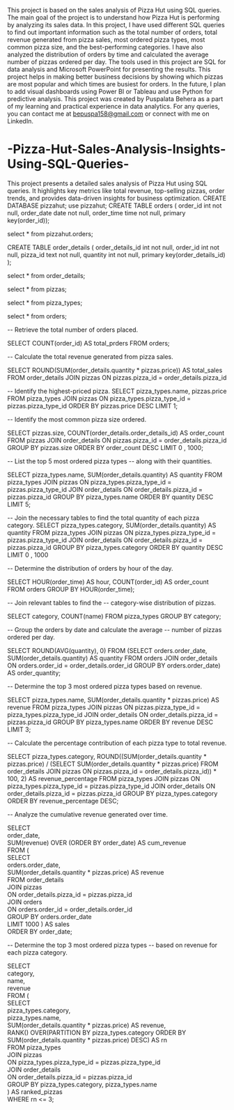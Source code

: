 This project is based on the sales analysis of Pizza Hut using SQL queries. The main goal of the project is to understand how Pizza Hut is performing by analyzing its sales data. In this project, I have used different SQL queries to find out important information such as the total number of orders, total revenue generated from pizza sales, most ordered pizza types, most common pizza size, and the best-performing categories. I have also analyzed the distribution of orders by time and calculated the average number of pizzas ordered per day. The tools used in this project are SQL for data analysis and Microsoft PowerPoint for presenting the results. This project helps in making better business decisions by showing which pizzas are most popular and which times are busiest for orders. In the future, I plan to add visual dashboards using Power BI or Tableau and use Python for predictive analysis. This project was created by Puspalata Behera as a part of my learning and practical experience in data analytics. For any queries, you can contact me at bepuspa158@gmail.com or connect with me on LinkedIn.

# -Pizza-Hut-Sales-Analysis-Insights-Using-SQL-Queries-
This project presents a detailed sales analysis of Pizza Hut using SQL queries. It highlights key metrics like total revenue, top-selling pizzas, order trends, and provides data-driven insights for business optimization.
CREATE DATABASE pizzahut;
use pizzahut;
CREATE TABLE orders (
order_id int not null,
order_date date not null,
order_time time not null,
primary key(order_id));

select * from pizzahut.orders;

CREATE TABLE order_details (
order_details_id  int not null,
order_id int not null,
pizza_id text not null,
quantity int not null,
primary key(order_details_id) );

select * from order_details;

select * from pizzas;

select * from pizza_types;

select * from orders;

-- Retrieve the total number of orders placed.

SELECT 
    COUNT(order_id) AS total_prders
FROM
    orders;

-- Calculate the total revenue generated from pizza sales.

SELECT 
    ROUND(SUM(order_details.quantity * pizzas.price)) AS total_sales
FROM
    order_details
        JOIN
    pizzas ON pizzas.pizza_id = order_details.pizza_id

-- Identify the highest-priced pizza.
SELECT 
    pizza_types.name, pizzas.price
FROM
    pizza_types
        JOIN
    pizzas ON pizza_types.pizza_type_id = pizzas.pizza_type_id
ORDER BY pizzas.price DESC
LIMIT 1;

-- Identify the most common pizza size ordered.

SELECT 
    pizzas.size,
    COUNT(order_details.order_details_id) AS order_count
FROM
    pizzas
        JOIN
    order_details ON pizzas.pizza_id = order_details.pizza_id
GROUP BY pizzas.size
ORDER BY order_count DESC
LIMIT 0 , 1000;

-- List the top 5 most ordered pizza types 
--  along with their quantities.

SELECT 
    pizza_types.name, SUM(order_details.quantity) AS quantity
FROM
    pizza_types
        JOIN
    pizzas ON pizza_types.pizza_type_id = pizzas.pizza_type_id
        JOIN
    order_details ON order_details.pizza_id = pizzas.pizza_id
GROUP BY pizza_types.name
ORDER BY quantity DESC
LIMIT 5;

-- Join the necessary tables to find the total quantity of each pizza category.
SELECT 
    pizza_types.category,
    SUM(order_details.quantity) AS quantity
FROM
    pizza_types
        JOIN
    pizzas ON pizza_types.pizza_type_id = pizzas.pizza_type_id
        JOIN
    order_details ON order_details.pizza_id = pizzas.pizza_id
GROUP BY pizza_types.category
ORDER BY quantity DESC
LIMIT 0 , 1000

-- Determine the distribution of orders by hour of the day.

SELECT 
    HOUR(order_time) AS hour, COUNT(order_id) AS order_count
FROM
    orders
GROUP BY HOUR(order_time);

-- Join relevant tables to find the 
-- category-wise distribution of pizzas.

SELECT 
    category, COUNT(name)
FROM
    pizza_types
GROUP BY category;

-- Group the orders by date and calculate the average 
-- number of pizzas ordered per day.

SELECT 
    ROUND(AVG(quantity), 0)
FROM
    (SELECT 
        orders.order_date, SUM(order_details.quantity) AS quantity
    FROM
        orders
    JOIN order_details ON orders.order_id = order_details.order_id
    GROUP BY orders.order_date) AS order_quantity;

-- Determine the top 3 most ordered pizza types based on revenue.

SELECT 
    pizza_types.name,
    SUM(order_details.quantity * pizzas.price) AS revenue
FROM
    pizza_types
        JOIN
    pizzas ON pizzas.pizza_type_id = pizza_types.pizza_type_id
        JOIN
    order_details ON order_details.pizza_id = pizzas.pizza_id
GROUP BY pizza_types.name
ORDER BY revenue DESC
LIMIT 3;

-- Calculate the percentage contribution of each pizza type to total revenue.

SELECT 
    pizza_types.category,
    ROUND((SUM(order_details.quantity * pizzas.price) / (SELECT 
                    SUM(order_details.quantity * pizzas.price)
                FROM
                    order_details
                        JOIN
                    pizzas ON pizzas.pizza_id = order_details.pizza_id)) * 100,
            2) AS revenue_percentage
FROM
    pizza_types
        JOIN
    pizzas ON pizza_types.pizza_type_id = pizzas.pizza_type_id
        JOIN
    order_details ON order_details.pizza_id = pizzas.pizza_id
GROUP BY pizza_types.category
ORDER BY revenue_percentage DESC;

-- Analyze the cumulative revenue generated over time.

SELECT  
    order_date,  
    SUM(revenue) OVER (ORDER BY order_date) AS cum_revenue  
FROM (  
    SELECT  
        orders.order_date,  
        SUM(order_details.quantity * pizzas.price) AS revenue  
    FROM order_details  
    JOIN pizzas  
        ON order_details.pizza_id = pizzas.pizza_id  
    JOIN orders  
        ON orders.order_id = order_details.order_id  
    GROUP BY orders.order_date  
    LIMIT 1000 
) AS sales  
ORDER BY order_date;

-- Determine the top 3 most ordered pizza types 
-- based on revenue for each pizza category.

SELECT  
    category,  
    name,  
    revenue  
FROM (  
    SELECT  
        pizza_types.category,  
        pizza_types.name,  
        SUM(order_details.quantity * pizzas.price) AS revenue,  
        RANK() OVER(PARTITION BY pizza_types.category ORDER BY SUM(order_details.quantity * pizzas.price) DESC) AS rn  
    FROM pizza_types  
    JOIN pizzas  
        ON pizza_types.pizza_type_id = pizzas.pizza_type_id  
    JOIN order_details  
        ON order_details.pizza_id = pizzas.pizza_id  
    GROUP BY pizza_types.category, pizza_types.name  
) AS ranked_pizzas  
WHERE rn <= 3;


